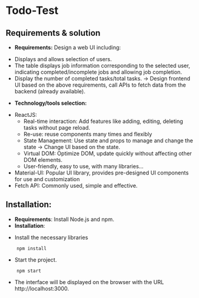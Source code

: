 # Todo-Test
## Requirements & solution
- **Requirements:** Design a web UI including:
+ Displays and allows selection of users.
+ The table displays job information corresponding to the selected user, indicating completed/incomplete jobs and allowing job completion.
+ Display the number of completed tasks/total tasks.
-> Design frontend UI based on the above requirements, call APIs to fetch data from the backend (already available).
- **Technology/tools selection:**
+ ReactJS: 
    * Real-time interaction: Add features like adding, editing, deleting tasks without page reload.
    * Re-use: reuse components many times and flexibly
    * State Management: Use state and props to manage and change the state -> Change UI based on the state.
    * Virtual DOM: Optimize DOM, update quickly without affecting other DOM elements.
    * User-friendly, easy to use, with many libraries...
+ Material-UI: Popular UI library, provides pre-designed UI components for use and customization
+ Fetch API: Commonly used, simple and effective.

## Installation:
- **Requirements**: Install Node.js and npm.
- **Installation**:
+ Install the necessary libraries
```
    npm install
```
+ Start the project.
```
    npm start
```
+ The interface will be displayed on the browser with the URL http://localhost:3000.